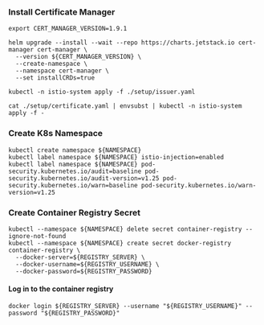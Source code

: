 ### Install Certificate Manager

```shell
export CERT_MANAGER_VERSION=1.9.1
```

```shell showLineNumbers
helm upgrade --install --wait --repo https://charts.jetstack.io cert-manager cert-manager \
  --version ${CERT_MANAGER_VERSION} \
  --create-namespace \
  --namespace cert-manager \
  --set installCRDs=true
```

```shell
kubectl -n istio-system apply -f ./setup/issuer.yaml
```

```shell
cat ./setup/certificate.yaml | envsubst | kubectl -n istio-system apply -f -
```

### Create K8s Namespace

```shell showLineNumbers
kubectl create namespace ${NAMESPACE}
kubectl label namespace ${NAMESPACE} istio-injection=enabled
kubectl label namespace ${NAMESPACE} pod-security.kubernetes.io/audit=baseline pod-security.kubernetes.io/audit-version=v1.25 pod-security.kubernetes.io/warn=baseline pod-security.kubernetes.io/warn-version=v1.25
```

### Create Container Registry Secret

```shell showLineNumbers
kubectl --namespace ${NAMESPACE} delete secret container-registry --ignore-not-found
kubectl --namespace ${NAMESPACE} create secret docker-registry container-registry \
  --docker-server=${REGISTRY_SERVER} \
  --docker-username=${REGISTRY_USERNAME} \
  --docker-password=${REGISTRY_PASSWORD}
```

#### Log in to the container registry

```shell
docker login ${REGISTRY_SERVER} --username "${REGISTRY_USERNAME}" --password "${REGISTRY_PASSWORD}"
```
